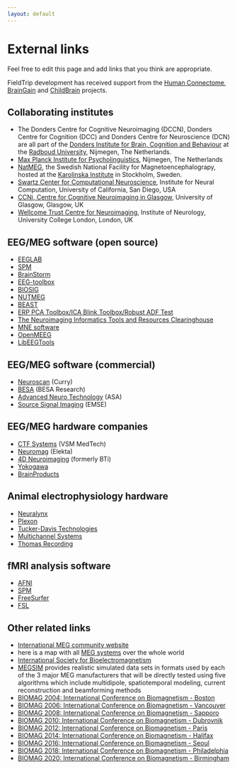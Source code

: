 ```yaml
---
layout: default
---
```


# External links

Feel free to edit this page and add links that you think are appropriate.

FieldTrip development has received support from the [Human Connectome](http://humanconnectome.org), [BrainGain](http://www.braingain.nu) and [ChildBrain](http://www.childbrain.eu) projects.

## Collaborating institutes
*  The Donders Centre for Cognitive Neuroimaging (DCCN), Donders Centre for Cognition (DCC) and Donders Centre for Neuroscience (DCN) are all part of the [Donders Institute for Brain, Cognition and Behaviour](http://www.ru.nl/donders) at the [Radboud University](http://www.ru.nl), Nijmegen, The Netherlands.
*  [Max Planck Institute for Psycholinguistics](http://www.mpi.nl), Nijmegen, The Netherlands
*  [NatMEG](http://www.natmeg.se), the Swedish National Facility for Magnetoencephalograpy, hosted at the [Karolinska Institute](http://www.ki.se) in Stockholm, Sweden.
*  [Swartz Center for Computational Neuroscience](http://sccn.ucsd.edu), Institute for Neural Computation, University of California, San Diego, USA
*  [CCNi, Centre for Cognitive Neuroimaging in Glasgow](http://www.ccni.gla.ac.uk), University of Glasgow, Glasgow, UK
*  [Wellcome Trust Centre for Neuroimaging](http://www.fil.ion.ucl.ac.uk/), Institute of Neurology, University College London, London, UK

## EEG/MEG software (open source)
*  [EEGLAB](http://www.sccn.ucsd.edu/eeglab)
*  [SPM](http://www.fil.ion.ucl.ac.uk/spm/)
*  [BrainStorm](http://neuroimage.usc.edu/brainstorm)
*  [EEG-toolbox](http://eeg.sourceforge.net)
*  [BIOSIG](http://biosig.sourceforge.net)
*  [NUTMEG](http://nutmeg.berkeley.edu)
*  [BEAST](http://www.columbia.edu/~cs2028/beast/beast.htm)
*  [ERP PCA Toolbox/ICA Blink Toolbox/Robust ADF Test](http://homepage.mac.com/jdien07/)
*  [The Neuroimaging Informatics Tools and Resources Clearinghouse](http://www.nitrc.org/)
*  [MNE software](http://www.nmr.mgh.harvard.edu/martinos/userInfo/data/sofMNE.php)
*  [OpenMEEG](http://www-sop.inria.fr/odyssee/software/OpenMEEG/)
*  [LibEEGTools](http://libeegtools.sf.net)

## EEG/MEG software (commercial)
*  [Neuroscan](http://www.neuro.com) (Curry)
*  [BESA](http://www.besa.de) (BESA Research)
*  [Advanced Neuro Technology](http://www.ant-software.nl) (ASA)
*  [Source Signal Imaging](http://www.sourcesignal.com) (EMSE)

## EEG/MEG hardware companies
*  [CTF Systems](http://www.ctf.com) (VSM MedTech)
*  [Neuromag](http://www.neuromag.com) (Elekta)
*  [4D Neuroimaging](http://www.4dneuroimaging.com) (formerly BTi)
*  [Yokogawa](http://www.yokogawa.com/rd/pdf/TR/rd-tr-r00038-006.pdf)
*  [BrainProducts](http://www.brainproducts.de)

## Animal electrophysiology hardware
*  [Neuralynx](https://neuralynx.com)
*  [Plexon](https://plexon.com)
*  [Tucker-Davis Technologies](https://www.tdt.com)
*  [Multichannel Systems](https://www.multichannelsystems.com)
*  [Thomas Recording](https://www.thomasrecording.com)

## fMRI analysis software
*  [AFNI](http://afni.nimh.nih.gov/afni)
*  [SPM](http://www.fil.ion.ucl.ac.uk/spm)
*  [FreeSurfer](http://surfer.nmr.mgh.harvard.edu)
*  [FSL](http://www.fmrib.ox.ac.uk/fsl)

## Other related links
*  [International MEG community website](http://megcommunity.org/)
*  here is a map with all [MEG systems](http://tinyurl.com/megsystems) over the whole world
*  [International Society for Bioelectromagnetism](http://www.isbem.org)
*  [MEGSIM](http://portal.mind.unm.edu/megsim) provides realistic simulated data sets in formats used by each of the 3 major MEG manufacturers that will be directly tested using five algorithms which include multidipole, spatiotemporal modeling, current reconstruction and beamforming methods
*  [BIOMAG 2004: International Conference on Biomagnetism - Boston](http://www.biomag2004.net)
*  [BIOMAG 2006: International Conference on Biomagnetism - Vancouver](http://www.biomag2006.ca)
*  [BIOMAG 2008: International Conference on Biomagnetism - Sapporo](http://www.biomag2008.org)
*  [BIOMAG 2010: International Conference on Biomagnetism - Dubrovnik](http://www.biomag2010.org)
*  [BIOMAG 2012: International Conference on Biomagnetism - Paris](http://www.biomag2012.org)
*  [BIOMAG 2014: International Conference on Biomagnetism - Halifax](http://www.biomag2014.org)
*  [BIOMAG 2016: International Conference on Biomagnetism - Seoul](http://www.biomag2016.org)
*  [BIOMAG 2018: International Conference on Biomagnetism - Philadelphia](http://www.biomag2018.org)
*  [BIOMAG 2020: International Conference on Biomagnetism - Birmingham](http://www.biomag2020.org)
